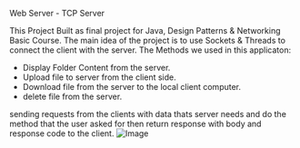 Web Server - TCP Server

This Project Built as final project for Java, Design Patterns & Networking Basic Course.
The main idea of the project is to use Sockets & Threads to connect the client with the server.
The Methods we used in this applicaton:

- Display Folder Content from the server.
- Upload file to server from the client side.
- Download file from the server to the local client computer.
- delete file from the server.


sending requests from the clients with data thats server needs and
do the method that the user asked for then return response with body and response code to the client.
![Image](https://user-images.githubusercontent.com/38558741/173790648-f14c9648-be31-492b-ab65-e91fd171c7f4.png)
